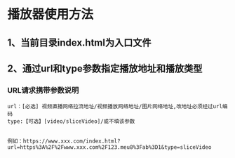 # 播放器使用方法

## 1、当前目录index.html为入口文件

## 2、通过url和type参数指定播放地址和播放类型

### URL请求携带参数说明

    url：[必选] 视频直播网络拉流地址/视频播放网络地址/图片网络地址,改地址必须经过url编码
    type:【可选】[video/sliceVideo]/或不填该参数

    
    例如：https://www.xxx.com/index.html?url=https%3A%2F%2Fwww.xxx.com%2F123.meu8%3Fab%3D1&type=sliceVideo
